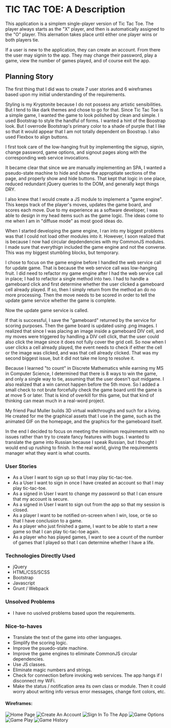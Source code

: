 # TIC TAC TOE: A Description

This application is a simplem single-player version of Tic Tac Toe. The player always
starts as the "X" player, and then is automatically assigned to the "O" player. This
alernation takes place until either one player wins or both players tie.

If a user is new to the application, they can create an account. From there the user
may signin to the app. They may change their password, play a game, view the number
of games played, and of course exit the app.



## Planning Story
The first thing that I did was to create 7 user stories and 6 wireframes based upon my
initial understanding of the requirements. 

Styling is my Kryptonite because I do not possess any artistic sensibilities. But I tend
to like dark themes and chose to go for that. Since Tic Tac Toe is a simple game, I wanted
the game to look polished by clean and simple. I used Bootstrap to style the handful of forms.
I wanted a hint of the Boostrap look. But I overrode Bootstrap's primary color to a shade of 
purple that I like so that it would appear that I am not totally dependent on Boostrap. I also
used Flexbox to align buttons.

I first took care of the low-hanging fruit by implementing the signup, signin, change password,
game options, and signout pages along with the corresponding web service invocations.

It became clear that since we are manually implementing an SPA, I wanted a pseudo-state
machine to hide and show the approptiate sections of the page, and properly show and hide 
buttons. That kept that logic in one place, reduced redundant jQuery queries to the DOM, 
and generally kept things DRY.

I also knew that I would create a JS module to implement a "game engine". This keeps track
of the player's moves, updates the game board, and scores each move. Due to my experience 
as a software developer, I was able to design in my head items such as the game logic. The
ideas come to me when I am in "diffuse mode" as most good ideas do.

When I started developing the game engine, I ran into my biggest problems was that I could not load
other modules into it. However, I soon realized that is because I now had circular depdendencies
with my CommonJS modules. I made sure that everythign included the game engine and not the
converse. This was my biggest stumbling blocks, but temporary.

I chose to focus on the game engine before I handled the web service call for update game.
That is because the web service call was low-hanging fruit. I did need to refactor my game
engine after I had the web service call in place; I had to refactor a single method into two.
I had to handle a gameboard click and first determine whether the user clicked a gameboard
cell already played. If so, then I simply return from the method an do no more processing.
Then the move needs to be scored in order to tell the update game service whether the game
is complete. 

Now the update game service is called.

If that is successful, I save the "gameboard" returned by the service for scoring purposes.
Then the game board is updated using .png images. I realized that since I was placing
an image inside a gameboard DIV cell, and my moves were triggered by handling a DIV cell
click, that the user could also click the image since it does not fully cover the grid 
cell. So now when I user clicks a cell already played, the event needs to check if either 
the cell or the image was clicked, and was that cell already clicked. That was my second
biggest issue, but it did not take me long to resolve it. 

Because I learned "to count" in Discrete Mathematics while earning my MS in Computer Science,
I determined that there is 8 ways to win the game, and only a single way to tie, assuming that
the user doesn't quit midgame. I also realized that a win cannot happen before the 5th move. So
I added a small check to not brute forcefully check the game board until the game is at move 5
or later. That is kind of overkill for this game, but that kind of thinking can mean much in a
real-word project.

My friend Paul Muller builds 3D virtual walkthroughs and such for a living. He created for me
the graphical assets that I use in the game, such as the animated GIF on the homepage, and
the graphics for the gameboard itself.

In the end I decided to focus on meeting the minimum requirements with no issues rather than
try to create fancy features with bugs. I wanted to translate the game into Russian because I 
speak Russian, but I thought I would end up rushing to finish. In the real world, giving the
requirements manager what they want is what counts.

### User Stories

- As a User I want to sign up so that I may play tic-tac-toe.
- As a User I want to sign in once I have created an account so that I may play tic-tac-toe.
- As a signed in User I want to change my password so that I can ensure that my account is secure.
- As a signed in User I want to sign out from the app so that my session is closed.
- As a player I want to be notified on-screen when I win, lose, or tie so that I have conclusion to a game.
- As a player who just finished a game, I want to be able to start a new game so that I can play tic-tac-toe
    again.
- As a player who has played games, I want to see a count of the number of games that I played so that
  I can determine whether I have a life.


### Technologies Directly Used

- jQuery
- HTML/CSS/SCSS
- Bootstrap
- Javascript
- Grunt / Webpack


### Unsolved Problems

- I have no usolved problems based upon the requirements.

### Nice-to-haves
- Translate the text of the game into other languages.
- Simplify the scoring logic.
- Improve the psuedo-state machine.
- Improve the game engines to eliminate CommonJS circular dependencies.
- Use JS classes.
- Eliminate magic numbers and strings.
- Check for connection before invoking web services. The app hangs if
  I disconnect my WiFi.
- Make the status / notification area its own class or module. Then it could
  worry about writing info versus error messages, change font colors, etc.  

#### Wireframes:
![Home Page](./scott-design/Wireframes/1-Tic-Tac_Toe-Signup-Signin.png)
![Create An Account](./scott-design/Wireframes/2-Tic-Tac_Toe-Create-Account.png)
![Sign In To The App](./scott-design/Wireframes/3-Tic-Tac_Toe-Signin-To-Existing-Account.png)
![Game Options](./scott-design/Wireframes/4-Tic-Tac_Toe-Game-Options.png)
![Game Play](./scott-design/Wireframes/5-Tic-Tac_Toe-Game-Play.png)
![Game History](./scott-design/Wireframes/6-Tic-Tac_Toe-Game-History.png)

